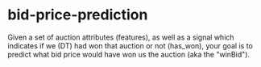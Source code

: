 # bid-price-prediction
Given a set of auction attributes (features), as well as a signal which indicates if we (DT) had won that auction or not (has_won), your goal is to predict what bid price would have won us the auction (aka the "winBid").
